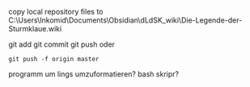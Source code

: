 copy local repository files to C:\Users\Inkomid\Documents\Obsidian\dLdSK_wiki\Die-Legende-der-Sturmklaue.wiki

git add
git commit
git push
oder
```
git push -f origin master
```

programm um lings umzuformatieren?
bash skripr?
